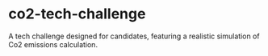 # co2-tech-challenge
A tech challenge designed for candidates, featuring a realistic simulation of Co2 emissions calculation.
